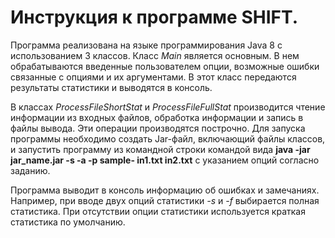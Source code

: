 # Инструкция к программе SHIFT. 
Программа реализована на языке программирования Java 8 с использованием 3 классов. 
Класс *Main* является основным. В нем обрабатываются введенные пользователем опции, возможные ошибки связанные с опциями и их аргументами. В этот класс передаются результаты статистики и выводятся в консоль.

В классах *ProcessFileShortStat* и *ProcessFileFullStat* производится чтение информации из входных файлов, обработка информации и запись в файлы вывода. Эти операции производятся построчно. 
Для запуска программы необходимо создать Jar-файл, включающий файлы классов, и запустить программу из командной строки командой вида **java -jar jar_name.jar -s -a -p sample- in1.txt in2.txt** с указанием опций согласно заданию.

Программа выводит в консоль информацию об ошибках и замечаниях. Например, при вводе двух опций статистики *-s* и *-f* выбирается полная статистика. При отсутствии опции статистики используется краткая статистика по умолчанию.  
